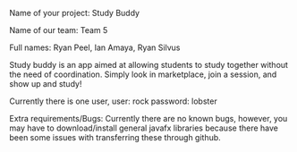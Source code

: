 Name of your project: Study Buddy

Name of our team: Team 5

Full names: Ryan Peel, Ian Amaya, Ryan Silvus

Study buddy is an app aimed at allowing students to study together without the need of coordination. Simply look in marketplace, join a session,
and show up and study!

Currently there is one user, user: rock password: lobster

Extra requirements/Bugs: Currently there are no known bugs, however, you may have to download/install general javafx libraries because
there have been some issues with transferring these through github.
